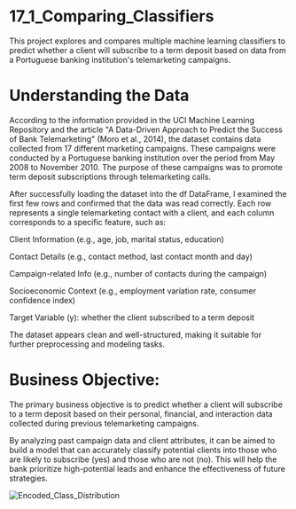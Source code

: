# 17_1_Comparing_Classifiers
This project explores and compares multiple machine learning classifiers to predict whether a client will subscribe to a term deposit based on data from a Portuguese banking institution's telemarketing campaigns.

# Understanding the Data
According to the information provided in the UCI Machine Learning Repository and the article "A Data-Driven Approach to Predict the Success of Bank Telemarketing" (Moro et al., 2014), the dataset contains data collected from 17 different marketing campaigns. These campaigns were conducted by a Portuguese banking institution over the period from May 2008 to November 2010. The purpose of these campaigns was to promote term deposit subscriptions through telemarketing calls.

After successfully loading the dataset into the df DataFrame, I examined the first few rows and confirmed that the data was read correctly. Each row represents a single telemarketing contact with a client, and each column corresponds to a specific feature, such as:

Client Information (e.g., age, job, marital status, education)

Contact Details (e.g., contact method, last contact month and day)

Campaign-related Info (e.g., number of contacts during the campaign)

Socioeconomic Context (e.g., employment variation rate, consumer confidence index)

Target Variable (y): whether the client subscribed to a term deposit

The dataset appears clean and well-structured, making it suitable for further preprocessing and modeling tasks.

# Business Objective:

The primary business objective is to predict whether a client will subscribe to a term deposit based on their personal, financial, and interaction data collected during previous telemarketing campaigns.

By analyzing past campaign data and client attributes, it can be aimed to build a model that can accurately classify potential clients into those who are likely to subscribe (yes) and those who are not (no). This will help the bank prioritize high-potential leads and enhance the effectiveness of future strategies.

![Encoded_Class_Distribution](https://github.com/user-attachments/assets/6302a274-d20e-4ed2-9691-874eaad187b0)
